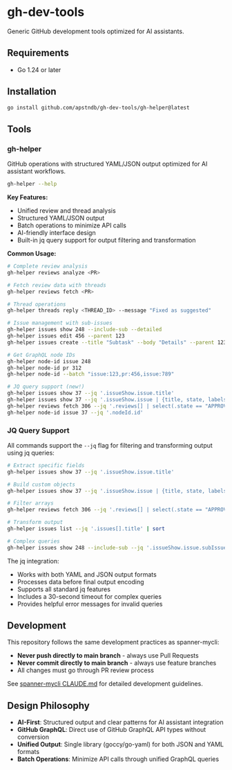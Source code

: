 # gh-dev-tools

Generic GitHub development tools optimized for AI assistants.

## Requirements

- Go 1.24 or later

## Installation

```bash
go install github.com/apstndb/gh-dev-tools/gh-helper@latest
```

## Tools

### gh-helper

GitHub operations with structured YAML/JSON output optimized for AI assistant workflows.

```bash
gh-helper --help
```

**Key Features:**
- Unified review and thread analysis
- Structured YAML/JSON output
- Batch operations to minimize API calls
- AI-friendly interface design
- Built-in jq query support for output filtering and transformation

**Common Usage:**
```bash
# Complete review analysis
gh-helper reviews analyze <PR>

# Fetch review data with threads
gh-helper reviews fetch <PR>

# Thread operations
gh-helper threads reply <THREAD_ID> --message "Fixed as suggested"

# Issue management with sub-issues
gh-helper issues show 248 --include-sub --detailed
gh-helper issues edit 456 --parent 123
gh-helper issues create --title "Subtask" --body "Details" --parent 123

# Get GraphQL node IDs
gh-helper node-id issue 248
gh-helper node-id pr 312
gh-helper node-id --batch "issue:123,pr:456,issue:789"

# JQ query support (new!)
gh-helper issues show 37 --jq '.issueShow.issue.title'
gh-helper issues show 37 --jq '.issueShow.issue | {title, state, labels}'
gh-helper reviews fetch 306 --jq '.reviews[] | select(.state == "APPROVED")'
gh-helper node-id issue 37 --jq '.nodeId.id'
```

### JQ Query Support

All commands support the `--jq` flag for filtering and transforming output using jq queries:

```bash
# Extract specific fields
gh-helper issues show 37 --jq '.issueShow.issue.title'

# Build custom objects
gh-helper issues show 37 --jq '.issueShow.issue | {title, state, labels}'

# Filter arrays
gh-helper reviews fetch 306 --jq '.reviews[] | select(.state == "APPROVED")'

# Transform output
gh-helper issues list --jq '.issues[].title' | sort

# Complex queries
gh-helper issues show 248 --include-sub --jq '.issueShow.issue.subIssues.nodes[] | select(.state == "OPEN") | .title'
```

The jq integration:
- Works with both YAML and JSON output formats
- Processes data before final output encoding
- Supports all standard jq features
- Includes a 30-second timeout for complex queries
- Provides helpful error messages for invalid queries

## Development

This repository follows the same development practices as spanner-mycli:
- **Never push directly to main branch** - always use Pull Requests
- **Never commit directly to main branch** - always use feature branches
- All changes must go through PR review process

See [spanner-mycli CLAUDE.md](https://github.com/apstndb/spanner-mycli/blob/main/CLAUDE.md) for detailed development guidelines.

## Design Philosophy

- **AI-First**: Structured output and clear patterns for AI assistant integration
- **GitHub GraphQL**: Direct use of GitHub GraphQL API types without conversion
- **Unified Output**: Single library (goccy/go-yaml) for both JSON and YAML formats
- **Batch Operations**: Minimize API calls through unified GraphQL queries
